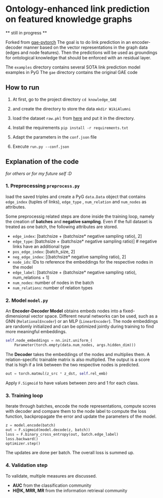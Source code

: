 # Ontology-enhanced link prediction on featured knowledge graphs 

** still in progress ** 

Forked from [gae-pytorch](https://github.com/zfjsail/gae-pytorch)
The goal is to do link prediction in an encoder-decoder manner based on the vector representations in the graph data (edges and node features). 
Then the predictions will be used as groundings for ontological knowledge that should be enforced with an residual layer. 

The `examples` directory contains several SOTA link prediction model examples in PyG 
The `gae` directory contains the original GAE code 

## How to run 
1. At first, go to the project directory 
```cd knowledge_GAE```

2. and create the directory to store the data
```mkdir WikiAlumni```

3. load the dataset `raw.pkl` from [here](https://gitlab.inria.fr/luwerner/wikialumni/-/blob/master/WikiAlumniPyG/raw.pkl) and put it in the directory.

4. Install the requirements ```pip install -r requirements.txt```

5. Adapt the parameters in the `conf.json` file

6. Execute `run.py --conf.json`

## Explanation of the code 
*for others or for my future self :D*

### 1. Preprocessing `preprocess.py`
load the saved triples and create a PyG `data.Data` object that contains `edge_index` (tuples of links), `edge_type` , `num_relation` and `num_nodes` as attributes.

Some preprocessig related steps are done inside the training loop, namely the creation of **batches** and **negative sampling**. 
Even if the full dataset is treated as one batch, the following attributes are stored. 

* `edge_index`: [batchsize + (batchsize* negative sampling ratio), 2]
* `edge_type`: [batchsize + (batchsize* negative sampling ratio)] # negative links have an additional type 
* `pos_edge_index`: [batch_size, 2]
* `neg_edge_index`: [(batchsize* negative sampling ratio), 2]
* `node_ids`: IDs to reference the embeddings for the respective nodes in the model 
* `edge_label`: [batchsize + (batchsize* negative sampling ratio), num_relations + 1]
* `num_nodes`: number of nodes in the batch 
* `num_relations`: number of relation types 

### 2. Model `model.py`
An **Encoder-Decoder Model** obtains embeds nodes into a fixed-dimensional vector space. Different neural networks can be used, such as a GNN (`RelationalEncoder`) or an MLP (`LinearEncoder`).
The node embeddings are randomly initialized and can be optimized jointly during training to find more meaningful embeddings. 
```python
self.node_embeddings = nn.init.uniform_(
    Parameter(torch.empty(data.num_nodes, args.hidden_dim)))
```
The **Decoder** takes the embeddings of the nodes and multiplies them. A relation-specific trainable matrix is also multiplied. The output is a score that is high if a link between the two respective nodes is predicted. 
```python
out = torch.matmul(z_src * z_dst, self.rel_emb)
```
Apply `F.Sigmoid` to have values between zero and 1 for each class.

### 3. Training loop
Iterate through batches, encode the node representations, compute scores with decoder and compare them to the node label to compute the loss function, backpropagate the error and update the parameters of the model.  
```python
z = model.encode(batch)
out = F.sigmoid(model.decode(z, batch))
loss = F.binary_cross_entropy(out, batch.edge_label)
loss.backward()
optimizer.step()
```
The updates are done per batch. The overall loss is summed up. 

### 4. Validation step 
To validate, multiple measures are discussed.

* **AUC** from the classification community
* **H@K, MRR, MR** from the information retrieval community 


